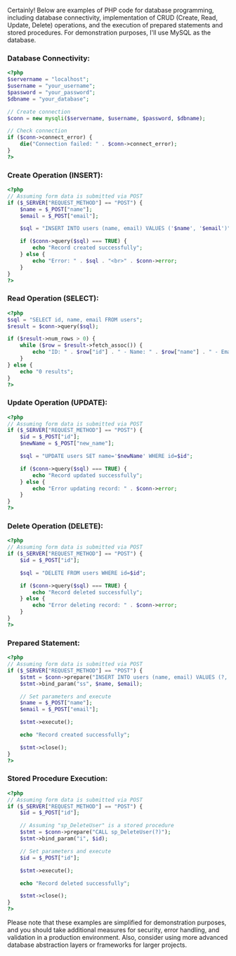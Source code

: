 Certainly! Below are examples of PHP code for database programming, including database connectivity, implementation of CRUD (Create, Read, Update, Delete) operations, and the execution of prepared statements and stored procedures. For demonstration purposes, I'll use MySQL as the database.

### Database Connectivity:

```php
<?php
$servername = "localhost";
$username = "your_username";
$password = "your_password";
$dbname = "your_database";

// Create connection
$conn = new mysqli($servername, $username, $password, $dbname);

// Check connection
if ($conn->connect_error) {
    die("Connection failed: " . $conn->connect_error);
}
?>
```

### Create Operation (INSERT):

```php
<?php
// Assuming form data is submitted via POST
if ($_SERVER["REQUEST_METHOD"] == "POST") {
    $name = $_POST["name"];
    $email = $_POST["email"];

    $sql = "INSERT INTO users (name, email) VALUES ('$name', '$email')";

    if ($conn->query($sql) === TRUE) {
        echo "Record created successfully";
    } else {
        echo "Error: " . $sql . "<br>" . $conn->error;
    }
}
?>
```

### Read Operation (SELECT):

```php
<?php
$sql = "SELECT id, name, email FROM users";
$result = $conn->query($sql);

if ($result->num_rows > 0) {
    while ($row = $result->fetch_assoc()) {
        echo "ID: " . $row["id"] . " - Name: " . $row["name"] . " - Email: " . $row["email"] . "<br>";
    }
} else {
    echo "0 results";
}
?>
```

### Update Operation (UPDATE):

```php
<?php
// Assuming form data is submitted via POST
if ($_SERVER["REQUEST_METHOD"] == "POST") {
    $id = $_POST["id"];
    $newName = $_POST["new_name"];

    $sql = "UPDATE users SET name='$newName' WHERE id=$id";

    if ($conn->query($sql) === TRUE) {
        echo "Record updated successfully";
    } else {
        echo "Error updating record: " . $conn->error;
    }
}
?>
```

### Delete Operation (DELETE):

```php
<?php
// Assuming form data is submitted via POST
if ($_SERVER["REQUEST_METHOD"] == "POST") {
    $id = $_POST["id"];

    $sql = "DELETE FROM users WHERE id=$id";

    if ($conn->query($sql) === TRUE) {
        echo "Record deleted successfully";
    } else {
        echo "Error deleting record: " . $conn->error;
    }
}
?>
```

### Prepared Statement:

```php
<?php
// Assuming form data is submitted via POST
if ($_SERVER["REQUEST_METHOD"] == "POST") {
    $stmt = $conn->prepare("INSERT INTO users (name, email) VALUES (?, ?)");
    $stmt->bind_param("ss", $name, $email);

    // Set parameters and execute
    $name = $_POST["name"];
    $email = $_POST["email"];

    $stmt->execute();

    echo "Record created successfully";

    $stmt->close();
}
?>
```

### Stored Procedure Execution:

```php
<?php
// Assuming form data is submitted via POST
if ($_SERVER["REQUEST_METHOD"] == "POST") {
    $id = $_POST["id"];

    // Assuming "sp_DeleteUser" is a stored procedure
    $stmt = $conn->prepare("CALL sp_DeleteUser(?)");
    $stmt->bind_param("i", $id);

    // Set parameters and execute
    $id = $_POST["id"];

    $stmt->execute();

    echo "Record deleted successfully";

    $stmt->close();
}
?>
```

Please note that these examples are simplified for demonstration purposes, and you should take additional measures for security, error handling, and validation in a production environment. Also, consider using more advanced database abstraction layers or frameworks for larger projects.
